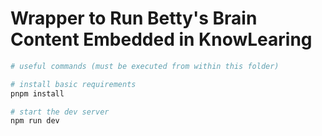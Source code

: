 # Wrapper to Run Betty's Brain Content Embedded in KnowLearing

```sh
# useful commands (must be executed from within this folder)

# install basic requirements
pnpm install

# start the dev server
npm run dev
```
